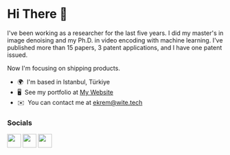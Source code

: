 Hi There 👋
=============================================================================================================================

I've been working as a researcher for the last five years. I did my master's in image denoising and my Ph.D. in video encoding with machine learning. I've published more than 15 papers, 3 patent applications, and I have one patent issued. 

Now I'm focusing on shipping products.

* 🌍  I'm based in Istanbul, Türkiye
* 🖥️  See my portfolio at [My Website](http://ekrcet.com)
* ✉️  You can contact me at [ekrem@wite.tech](mailto:ekrem@wite.tech)

### Socials

<p align="left"> <a href="https://www.github.com/ekremcet" target="_blank" rel="noreferrer"><img src="https://raw.githubusercontent.com/danielcranney/readme-generator/main/public/icons/socials/github.svg" width="32" height="32" /></a> <a href="https://www.linkedin.com/in/ekrcet" target="_blank" rel="noreferrer"><img src="https://raw.githubusercontent.com/danielcranney/readme-generator/main/public/icons/socials/linkedin.svg" width="32" height="32" /></a> <a href="https://www.twitter.com/ekremcetinkaya_" target="_blank" rel="noreferrer"><img src="https://raw.githubusercontent.com/danielcranney/readme-generator/main/public/icons/socials/twitter.svg" width="32" height="32" /></a></p>
